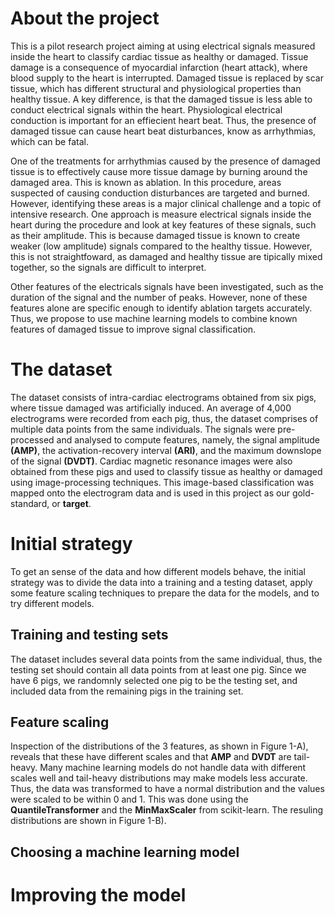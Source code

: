 # About the project
This is a pilot research project aiming at using electrical signals measured inside the heart to classify cardiac tissue as healthy or damaged. Tissue damage is a consequence of myocardial infarction (heart attack), where blood supply to the heart is interrupted. Damaged tissue is replaced by scar tissue, which has different structural and physiological properties than healthy tissue. A key difference, is that the damaged tissue is less able to conduct electrical signals within the heart. Physiological electrical conduction is important for an effiecient heart beat. Thus, the presence of damaged tissue can cause heart beat disturbances, know as arrhythmias, which can be fatal.

One of the treatments for arrhythmias caused by the presence of damaged tissue is to effectively cause more tissue damage by burning around the damaged area. This is known as ablation. In this procedure, areas suspected of causing conduction disturbances are targeted and burned. However, identifying these areas is a major clinical challenge and a topic of intensive research. One approach is measure electrical signals inside the heart during the procedure and look at key features of these signals, such as their amplitude. This is because damaged tissue is known to create weaker (low amplitude) signals compared to the healthy tissue. However, this is not straightfoward, as damaged and healthy tissue are tipically mixed together, so the signals are difficult to interpret.

Other features of the electricals signals have been investigated, such as the duration of the signal and the number of peaks. However, none of these features alone are specific enough to identify ablation targets accurately. Thus, we propose to use machine learning models to combine known features of damaged tissue to improve signal classification.

# The dataset
The dataset consists of intra-cardiac electrograms obtained from six pigs, where tissue damaged was artificially induced. An average of 4,000 electrograms were recorded from each pig, thus, the dataset comprises of multiple data points from the same individuals. The signals were pre-processed and analysed to compute features, namely, the signal amplitude **(AMP)**, the activation-recovery interval **(ARI)**, and the maximum downslope of the signal **(DVDT)**. Cardiac magnetic resonance images were also obtained from these pigs and used to classify tissue as healthy or damaged using image-processing techniques. This image-based classification was mapped onto the electrogram data and is used in this project as our gold-standard, or **target**.

# Initial strategy
To get an sense of the data and how different models behave, the initial strategy was to divide the data into a training and a testing dataset, apply some feature scaling techniques to prepare the data for the models, and to try different models.

## Training and testing sets
The dataset includes several data points from the same individual, thus, the testing set should contain all data points from at least one pig. Since we  have 6 pigs, we randomnly selected one pig to be the testing set, and included data from the remaining pigs in the training set.

## Feature scaling
Inspection of the distributions of the 3 features, as shown in Figure 1-A), reveals that these have different scales and that **AMP** and **DVDT** are tail-heavy. Many machine learning models do not handle data with different scales well and tail-heavy distributions may make models less accurate. Thus, the data was transformed to have a normal distribution and the values were scaled to be within 0 and 1. This was done using the **QuantileTransformer** and the **MinMaxScaler** from scikit-learn. The resuling distributions are shown in Figure 1-B).

## Choosing a machine learning model

# Improving the model
